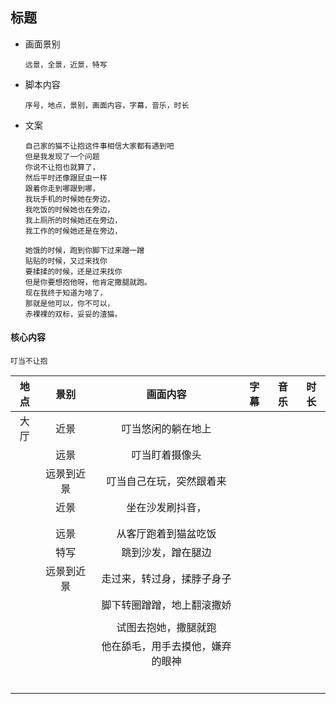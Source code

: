 ## 标题

- 画面景别
  
  ```
  远景，全景，近景，特写
  ```
  
- 脚本内容
  
  ```
  序号，地点，景别，画面内容，字幕，音乐，时长
  ```
  
- 文案

  ```
  自己家的猫不让抱这件事相信大家都有遇到吧
  但是我发现了一个问题
  你说不让抱也就算了，
  然后平时还像跟屁虫一样
  跟着你走到哪跟到哪，
  我玩手机的时候她在旁边，
  我吃饭的时候她也在旁边，
  我上厕所的时候她还在旁边，
  我工作的时候她还是在旁边，
  
  她饿的时候，跑到你脚下过来蹭一蹭
  贴贴的时候，又过来找你
  要揉揉的时候，还是过来找你
  但是你要想抱他呀，他肯定撒腿就跑。
  现在我终于知道为啥了，
  那就是他可以，你不可以，
  赤裸裸的双标，妥妥的渣猫。
  ```
  


#### 核心内容

	叮当不让抱

| 地点 |    景别    |             画面内容             | 字幕 | 音乐 | 时长 |
| :--: | :--------: | :------------------------------: | :--: | :--: | :--: |
| 大厅 |    近景    |        叮当悠闲的躺在地上        |      |      |      |
|      |    远景    |          叮当盯着摄像头          |      |      |      |
|      | 远景到近景 |     叮当自己在玩，突然跟着来     |      |      |      |
|      |    近景    |         坐在沙发刷抖音，         |      |      |      |
|      |            |                                  |      |      |      |
|      |            |                                  |      |      |      |
|      |    远景    |       从客厅跑着到猫盆吃饭       |      |      |      |
|      |    特写    |        跳到沙发，蹭在腿边        |      |      |      |
|      | 远景到近景 |    走过来，转过身，揉脖子身子    |      |      |      |
|      |            |    脚下转圈蹭蹭，地上翻滚撒娇    |      |      |      |
|      |            |                                  |      |      |      |
|      |            |       试图去抱她，撒腿就跑       |      |      |      |
|      |            | 他在舔毛，用手去摸他，嫌弃的眼神 |      |      |      |
|      |            |                                  |      |      |      |
|      |            |                                  |      |      |      |
|      |            |                                  |      |      |      |
|      |            |                                  |      |      |      |
|      |            |                                  |      |      |      |
|      |            |                                  |      |      |      |

